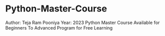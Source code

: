 # Python-Master-Course
Author: Teja Ram Pooniya
Year: 2023
Python Master Course Available for Beginners To Advanced Program for Free Learning

